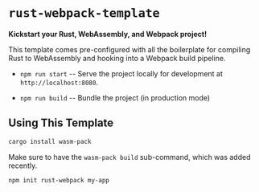 # `rust-webpack-template`

**Kickstart your Rust, WebAssembly, and Webpack project!**

This template comes pre-configured with all the boilerplate for compiling Rust
to WebAssembly and hooking into a Webpack build pipeline.

* `npm run start` -- Serve the project locally for
  development at `http://localhost:8080`.

* `npm run build` -- Bundle the project (in production mode)


## Using This Template

```sh
cargo install wasm-pack
```

Make sure to have the `wasm-pack build` sub-command, which was added recently.

```sh
npm init rust-webpack my-app
```
